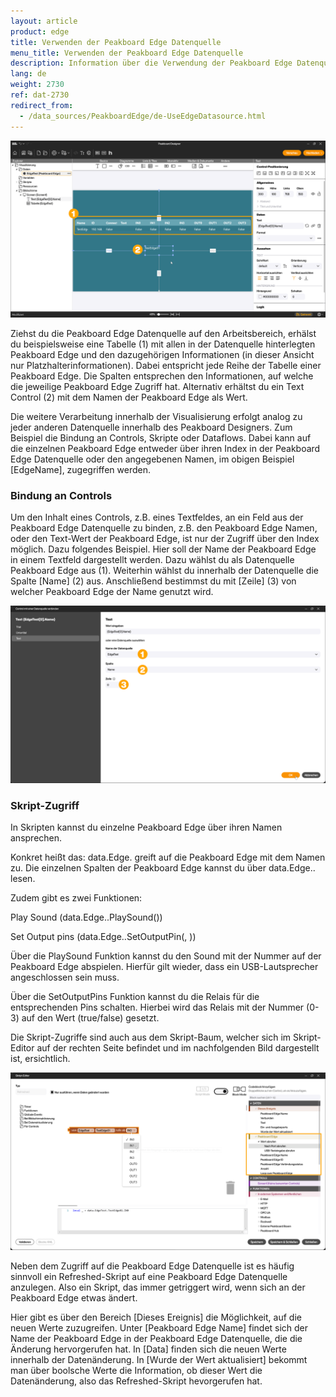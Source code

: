 ```yaml
---
layout: article
product: edge
title: Verwenden der Peakboard Edge Datenquelle
menu_title: Verwenden der Peakboard Edge Datenquelle
description: Information über die Verwendung der Peakboard Edge Datenquelle
lang: de
weight: 2730
ref: dat-2730
redirect_from:
  - /data_sources/PeakboardEdge/de-UseEdgeDatasource.html
---
```


![Peakboard Edge Datenquelle](/assets/images/data-sources/peakboard-edge/de_edge-use_01.png)

Ziehst du die Peakboard Edge Datenquelle auf den Arbeitsbereich, erhälst du beispielsweise eine Tabelle (1) mit allen in der Datenquelle hinterlegten Peakboard Edge und den dazugehörigen Informationen (in dieser Ansicht nur Platzhalterinformationen). Dabei entspricht jede Reihe der Tabelle einer Peakboard Edge. Die Spalten entsprechen den Informationen, auf welche die jeweilige Peakboard Edge Zugriff hat. Alternativ erhältst du ein Text Control (2) mit dem Namen der Peakboard Edge als Wert.

Die weitere Verarbeitung innerhalb der Visualisierung erfolgt analog zu jeder anderen Datenquelle innerhalb des Peakboard Designers. Zum Beispiel die Bindung an Controls, Skripte oder Dataflows. Dabei kann auf die einzelnen Peakboard Edge entweder über ihren Index in der Peakboard Edge Datenquelle oder den angegebenen Namen, im obigen Beispiel [EdgeName], zugegriffen werden.

### Bindung an Controls

Um den Inhalt eines Controls, z.B. eines Textfeldes, an ein Feld aus der Peakboard Edge Datenquelle zu binden, z.B. den Peakboard Edge Namen, oder den Text-Wert der Peakboard Edge, ist nur der Zugriff über den Index möglich. Dazu folgendes Beispiel. Hier soll der Name der Peakboard Edge in einem Textfeld dargestellt werden. Dazu wählst du als Datenquelle Peakboard Edge aus (1). Weiterhin wählst du innerhalb der Datenquelle die Spalte [Name] (2) aus. Anschließend bestimmst du mit [Zeile] (3) von welcher Peakboard Edge der Name genutzt wird.

![An Control binden](/assets/images/data-sources/peakboard-edge/de_edge-use_02.png)

### Skript-Zugriff

In Skripten kannst du einzelne Peakboard Edge über ihren Namen ansprechen.

Konkret heißt das:
data.Edge.<Name> greift auf die Peakboard Edge mit dem Namen <Name> zu.
Die einzelnen Spalten der Peakboard Edge kannst du über data.Edge.<Name>.<Spalte> lesen.

Zudem gibt es zwei Funktionen:

Play Sound (data.Edge.<Name>.PlaySound(<NR>))

Set Output pins (data.Edge.<Name>.SetOutputPin(<NR>, <Wert>))

Über die PlaySound Funktion kannst du den Sound mit der Nummer <NR> auf der Peakboard Edge abspielen. Hierfür gilt wieder, dass ein USB-Lautsprecher angeschlossen sein muss.

Über die SetOutputPins Funktion kannst du die Relais für die entsprechenden Pins schalten. Hierbei wird das Relais mit der Nummer <NR> (0-3) auf den Wert <Wert> (true/false) gesetzt.

Die Skript-Zugriffe sind auch aus dem Skript-Baum, welcher sich im Skript-Editor auf der rechten Seite befindet und im nachfolgenden Bild dargestellt ist, ersichtlich.

![Skript-Editor](/assets/images/data-sources/peakboard-edge/de_edge-use_03.png)

Neben dem Zugriff auf die Peakboard Edge Datenquelle ist es häufig sinnvoll ein Refreshed-Skript auf eine Peakboard Edge Datenquelle anzulegen. Also ein Skript, das immer getriggert wird, wenn sich an der Peakboard Edge etwas ändert.

Hier gibt es über den Bereich [Dieses Ereignis] die Möglichkeit, auf die neuen Werte zuzugreifen.
Unter [Peakboard Edge Name] findet sich der Name der Peakboard Edge in der Peakboard Edge Datenquelle, die die Änderung hervorgerufen hat.
In [Data] finden sich die neuen Werte innerhalb der Datenänderung.
In [Wurde der Wert aktualisiert] bekommt man über boolsche Werte die Information, ob dieser Wert die Datenänderung, also das Refreshed-Skript hevorgerufen hat.
